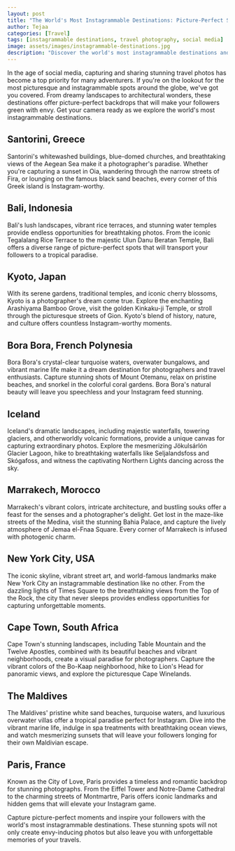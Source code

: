 ```yaml
---
layout: post
title: "The World's Most Instagrammable Destinations: Picture-Perfect Spots"
author: Tejaa
categories: [Travel]
tags: [instagrammable destinations, travel photography, social media]
image: assets/images/instagrammable-destinations.jpg
description: "Discover the world's most instagrammable destinations and capture picture-perfect moments that will make your followers green with envy."
---
```


In the age of social media, capturing and sharing stunning travel photos has become a top priority for many adventurers. If you're on the lookout for the most picturesque and instagrammable spots around the globe, we've got you covered. From dreamy landscapes to architectural wonders, these destinations offer picture-perfect backdrops that will make your followers green with envy. Get your camera ready as we explore the world's most instagrammable destinations.

## Santorini, Greece

Santorini's whitewashed buildings, blue-domed churches, and breathtaking views of the Aegean Sea make it a photographer's paradise. Whether you're capturing a sunset in Oia, wandering through the narrow streets of Fira, or lounging on the famous black sand beaches, every corner of this Greek island is Instagram-worthy.

## Bali, Indonesia

Bali's lush landscapes, vibrant rice terraces, and stunning water temples provide endless opportunities for breathtaking photos. From the iconic Tegalalang Rice Terrace to the majestic Ulun Danu Beratan Temple, Bali offers a diverse range of picture-perfect spots that will transport your followers to a tropical paradise.

## Kyoto, Japan

With its serene gardens, traditional temples, and iconic cherry blossoms, Kyoto is a photographer's dream come true. Explore the enchanting Arashiyama Bamboo Grove, visit the golden Kinkaku-ji Temple, or stroll through the picturesque streets of Gion. Kyoto's blend of history, nature, and culture offers countless Instagram-worthy moments.

## Bora Bora, French Polynesia

Bora Bora's crystal-clear turquoise waters, overwater bungalows, and vibrant marine life make it a dream destination for photographers and travel enthusiasts. Capture stunning shots of Mount Otemanu, relax on pristine beaches, and snorkel in the colorful coral gardens. Bora Bora's natural beauty will leave you speechless and your Instagram feed stunning.

## Iceland

Iceland's dramatic landscapes, including majestic waterfalls, towering glaciers, and otherworldly volcanic formations, provide a unique canvas for capturing extraordinary photos. Explore the mesmerizing Jökulsárlón Glacier Lagoon, hike to breathtaking waterfalls like Seljalandsfoss and Skógafoss, and witness the captivating Northern Lights dancing across the sky.

## Marrakech, Morocco

Marrakech's vibrant colors, intricate architecture, and bustling souks offer a feast for the senses and a photographer's delight. Get lost in the maze-like streets of the Medina, visit the stunning Bahia Palace, and capture the lively atmosphere of Jemaa el-Fnaa Square. Every corner of Marrakech is infused with photogenic charm.

## New York City, USA

The iconic skyline, vibrant street art, and world-famous landmarks make New York City an instagrammable destination like no other. From the dazzling lights of Times Square to the breathtaking views from the Top of the Rock, the city that never sleeps provides endless opportunities for capturing unforgettable moments.

## Cape Town, South Africa

Cape Town's stunning landscapes, including Table Mountain and the Twelve Apostles, combined with its beautiful beaches and vibrant neighborhoods, create a visual paradise for photographers. Capture the vibrant colors of the Bo-Kaap neighborhood, hike to Lion's Head for panoramic views, and explore the picturesque Cape Winelands.

## The Maldives

The Maldives' pristine white sand beaches, turquoise waters, and luxurious overwater villas offer a tropical paradise perfect for Instagram. Dive into the vibrant marine life, indulge in spa treatments with breathtaking ocean views, and watch mesmerizing sunsets that will leave your followers longing for their own Maldivian escape.

## Paris, France

Known as the City of Love, Paris provides a timeless and romantic backdrop for stunning photographs. From the Eiffel Tower and Notre-Dame Cathedral to the charming streets of Montmartre, Paris offers iconic landmarks and hidden gems that will elevate your Instagram game.

Capture picture-perfect moments and inspire your followers with the world's most instagrammable destinations. These stunning spots will not only create envy-inducing photos but also leave you with unforgettable memories of your travels.
